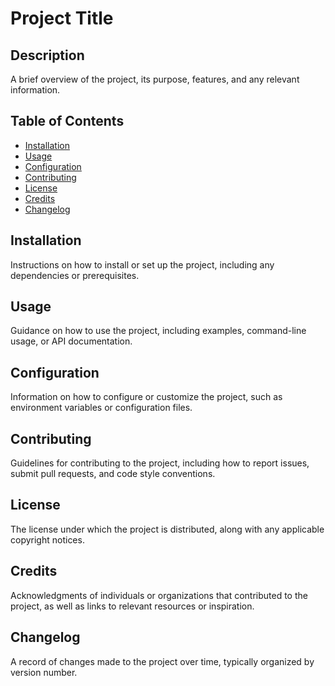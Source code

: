 # Project Title

## Description

A brief overview of the project, its purpose, features, and any relevant information.

## Table of Contents

- [Installation](#installation)
- [Usage](#usage)
- [Configuration](#configuration)
- [Contributing](#contributing)
- [License](#license)
- [Credits](#credits)
- [Changelog](#changelog)

## Installation

Instructions on how to install or set up the project, including any dependencies or prerequisites.

## Usage

Guidance on how to use the project, including examples, command-line usage, or API documentation.

## Configuration

Information on how to configure or customize the project, such as environment variables or configuration files.

## Contributing

Guidelines for contributing to the project, including how to report issues, submit pull requests, and code style conventions.

## License

The license under which the project is distributed, along with any applicable copyright notices.

## Credits

Acknowledgments of individuals or organizations that contributed to the project, as well as links to relevant resources or inspiration.

## Changelog

A record of changes made to the project over time, typically organized by version number.
